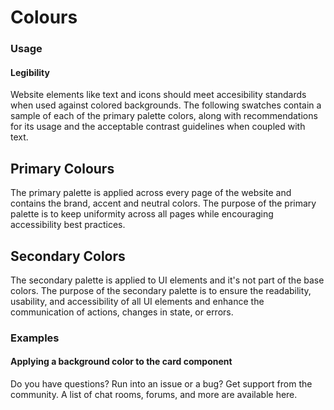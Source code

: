 # Colours

### Usage

#### Legibility

Website elements like text and icons should meet accesibility standards when used against colored backgrounds. The following swatches contain a sample of each of the primary palette colors, along with recommendations for its usage and the acceptable contrast guidelines when coupled with text.

## Primary Colours

The primary palette is applied across every page of the website and contains the brand, accent and neutral colors. The purpose of the primary palette is to keep uniformity across all pages while encouraging accessibility best practices.

<div class="layout">
  <ColorPallet class="lg:col-2" @color="#E04E39" @name="Brand" @variable="--color-brand" @class-name="bg-brand"/>
<ColorPallet class="lg:col-2" @color="#FFFFFF" @name="White" @variable="--color-white" @class-name="bg-dark" />
<ColorPallet class="lg:col-2" @color="#F4F6F8" @name="Gray 100" @variable="--color-gray-100" @class-name="bg-dark" />
<ColorPallet class="lg:col-2" @color="#EBEEF2" @name="Gray 200" @variable="--color-gray-200" @class-name="bg-dark" />
<ColorPallet class="lg:col-2" @color="#DCE0E6" @name="Gray 300" @variable="--color-gray-300" @class-name="bg-dark" />
<ColorPallet class="lg:col-2" @color="#BEC4CC" @name="Gray 400" @variable="--color-gray-400" @class-name="bg-dark" />
<ColorPallet class="lg:col-2" @color="#8F949F" @name="Gray 500" @variable="--color-gray-500" @class-name="bg-dark" />
<ColorPallet class="lg:col-2" @color="#6A707A" @name="Gray 600" @variable="--color-gray-600" @class-name="bg-light" />
<ColorPallet class="lg:col-2" @color="#42474F" @name="Gray 700" @variable="--color-gray-700" @class-name="bg-light" />
<ColorPallet class="lg:col-2" @color="#2B2D34" @name="Gray 800" @variable="--color-gray-800" @class-name="bg-light" />
<ColorPallet class="lg:col-2" @color="#1C1E24" @name="Gray 900" @variable="--color-gray-900" @class-name="bg-light" />
<ColorPallet class="lg:col-2" @color="#000000" @name="Black" @variable="--color-black" @class-name="bg-light" />
</div>

## Secondary Colors

The secondary palette is applied to UI elements and it's not part of the base colors. The purpose of the secondary palette is to ensure the readability, usability, and accessibility of all UI elements and enhance the communication of actions, changes in state, or errors.

<div class="layout">
<ColorPallet class="lg:col-2" @color="#E3EEFC" @name="Color Info" @variable="--color-info" @class-name="bg-info"/>
<ColorPallet class="lg:col-2" @color="#FFD8E1" @name="Color Danger" @variable="--color-danger" @class-name="bg-danger"/>
<ColorPallet class="lg:col-2" @color="#FCFFC9" @name="Color Warning" @variable="--color-warning" @class-name="bg-warning"/>
<ColorPallet class="lg:col-2" @color="#D9F9E3" @name="Color Success" @variable="--color-success" @class-name="bg-success"/>
</div>

### Examples

#### Applying a background color to the card component

<div class="card bg-info">
  <div class="card-content">
  Do you have questions? Run into an issue or a bug? Get support from the community. A list of chat rooms, forums, and more are available here.
  </div>
</div>
